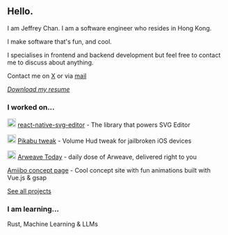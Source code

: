 ## Hello.

I am Jeffrey Chan. I am a software engineer who resides in Hong Kong.

I make software that's fun, and cool.

I specialises in frontend and backend development but feel free to contact me to discuss about anything.

Contact me on [X](https://twitter.com/DevJeffHK) or via <a href="mailto:jeffrey@devjeff.info">mail</a>

*[Download my resume](/resume/resume.pdf)*

### I worked on...

<img src="https://devjeff.info/github-logo.svg" width="20"> [react-native-svg-editor](https://github.com/DevChanQ/react-native-svg-editor) - The library that powers SVG Editor

<img src="https://devjeff.info/github-logo.svg" width="20"> [Pikabu tweak](https://github.com/DevChanQ/pikabu) - Volume Hud tweak for jailbroken iOS devices

<img src="https://devjeff.info/arweave.svg" width="20"> [Arweave Today](https://arweavehub.com/today) - daily dose of Arweave, delivered right to you

[Amiibo concept page](https://devjeff.info/amiibo?name=ken) - Cool concept site with fun animations built with Vue.js & gsap

[See all projects](https://github.com/DevChanQ/my-projects)

### I am learning...

Rust, Machine Learning & LLMs